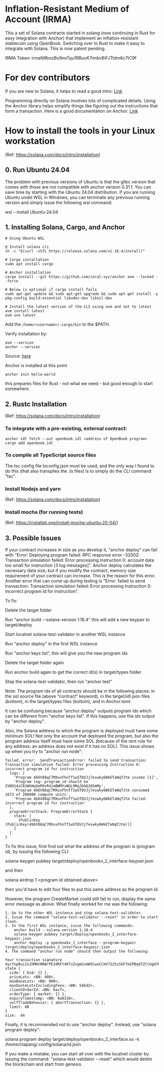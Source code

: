 # Inflation-Resistant Medium of Account (IRMA)

This a set of Solana contracts started in solang (now continuing in Rust for easy integration with Anchor) that implement an inflation-resistant stablecoin using OpenBook. Switching over to Rust to make it easy to integrate with Solana. This is now patent pending.

IRMA Token: irmaN9bozBo9nnTqu1RBuoK7imbvBiFJTtdm6c7tC9f

# For dev contributors

If you are new to Solana, it helps to read a good intro: [Link](https://www.helius.dev/blog/the-solana-programming-model-an-introduction-to-developing-on-solana)

Programming directly on Solana involves lots of complicated details. Using the Anchor library helps simplify things like figuring out the instructions that form a transaction. Here is a good documentation on Anchor: [Link](https://book.anchor-lang.com/)


# How to install the tools in your Linux workstation
(Ref: https://solana.com/docs/intro/installation)

## 0. Run Ubuntu 24.04

The problem with previous versions of Ubuntu is that the glibc version that comes with those are not compatible with anchor version 0.31.1. You can save time by starting with the Ubuntu 24.04 distribution. If you are running Ubuntu undel WSL in Windows, you can terminate any previous running version and simply issue the following wsl command:

wsl --install Ubuntu-24.04

## 1. Installing Solana, Cargo, and Anchor

```shell
# Using Ubuntu WSL

@ Install solana cli
sh -c "$(curl -sSfL https://release.solana.com/v1.18.4/install)"

# Cargo installation
sudo apt install cargo

# Anchor installation
cargo install --git https://github.com/coral-xyz/anchor avm --locked --force

# Below is optional if cargo install fails
sudo apt-get update && sudo apt-get upgrade && sudo apt-get install -y pkg-config build-essential libudev-dev libssl-dev

# Install the latest version of the CLI using avm and set to latest
avm install latest
avm use latest
```

Add the `/home/<username>/.cargo/bin` to the $PATH.

Verify installation by:

```shell
avm --version
anchor --version
```

Source: [here](https://www.anchor-lang.com/docs/installation)

Anchor is installed at this point

```shell
anchor init hello-world
```

this prepares files for Rust - not what we need - but good enough to start somewhere.

## 2. Rustc Installation
(Ref: https://solana.com/docs/intro/installation)

### To integrate with a pre-existing, external contract:

```shell
anchor idl fetch --out openbook.idl <address of OpenBook program>
cargo add openbook.idl
```

### To compile all TypeScript source files

The tsc config file tsconfig.json must be used, and the only way I found to do this (that also transpiles the .ts files) is to simply do the CLI command "tsc".

### Install Nodejs and yarn
(Ref: https://solana.com/docs/intro/installation)

### Install mocha (for running tests)
(Ref: https://installati.one/install-mocha-ubuntu-20-04/)

## 3. Possible Issues

If your contract increases in size as you develop it, "anchor deploy" can fail with "Error: Deploying program failed: RPC response error -32002: Transaction simulation failed: Error processing Instruction 0: account data too small for instruction [3 log messages]". Anchor deploy calculates the necessary data size, but if you modify the contract, memory size requirement of your contract can increase. This is the reason for this error. Another error that can come up during testing is "Error: failed to send transaction: Transaction simulation failed: Error processing Instruction 0: incorrect program id for instruction".

To fix:

Delete the target folder

Run "anchor build --solana-version 1.18.4" this will add a new keypair to target/deploy

Start localnet solana-test-validator in another WSL instance

Run "anchor deploy" in the first WSL instance

Run "anchor keys list", this will give you the new program ids

Delete the target folder again

Run anchor build again to get the correct id(s) in target/types folder

Stop the solana-test-validator, then run "anchor test"

Note: The program ids of all contracts should be in the following places:
in the sol source file (above "contract" keyword), in the target/idl json files (bottom), in the target/types files (bottom), and in Anchor.toml.

It can be confusing because "anchor deploy" outputs program ids which can be different from "anchor keys list". If this happens, use the ids output by "anchor deploy".

Also, the Solana address to which the program is deployed must have some minimum SOL! Not only the account that deployed the program, but also the program address itself must have some SOL (because of the rent rule for any address: an address does not exist if it has no SOL). This issue shows up when you try to "anchor run node":

```
failed, error:  SendTransactionError: failed to send transaction: Transaction simulation failed: Error processing Instruction 0: incorrect program id for instruction
  logs: [
    'Program 4b6V88qC7MXuvFhnTf1wSTQVJj7eswky6WkETaNqTJtm invoke [1]',
    'Program log: program_id should be 2VN914zCR1WkHwXeP8vRdimBWMYuNGL9MqJbbQ28SmMy',
    'Program 4b6V88qC7MXuvFhnTf1wSTQVJj7eswky6WkETaNqTJtm consumed 1672 of 200000 compute units',
    'Program 4b6V88qC7MXuvFhnTf1wSTQVJj7eswky6WkETaNqTJtm failed: incorrect program id for instruction'
  ],
  programErrorStack: ProgramErrorStack {
    stack: [
      [PublicKey [PublicKey(4b6V88qC7MXuvFhnTf1wSTQVJj7eswky6WkETaNqTJtm)]]
    ]
  }
}
```
To fix this issue, first find out what the address of the program is (program id), by issuing the following CLI:

solana-keygen pubkey target/deploy/openbookv_2_interface-keypair.json

and then

solana airdrop 1 \<program id obtained above\>

then you'd have to edit four files to put this same address as the program id.

However, the program CreateMarket could still fail to run, display the same error message as above. What finally worked for me was the following:
```
1. Go to the other WSL instance and stop solana-test-validator.
2. Issue the command "solana-test-validator --reset" in order to start clean.
3. In the first WSL instance, issue the following commands:
    anchor build --solana-version 1.18.4
    solana-keygen pubkey target/deploy/openbookv_2_interface-keypair.json
    anchor deploy -p openbookv_2_interface --program-keypair target/deploy/openbookv_2_interface-keypair.json
4. The command "anchor run node" should then output the following:

Your transaction signature 4ycYnpRui2x1hMHtNRWrPE3dRFt4KToZvgm2vmWSCwoCCmV7325sSGF7m1PBqd7ZCtUgH7HFBRshFnzwaX4Tb72h
state {
  side: { bid: {} },
  priceLots: <BN: 400>,
  maxBaseLots: <BN: 800>,
  maxQuoteLotsIncludingFees: <BN: 54bd2>,
  clientOrderId: <BN: bacf>,
  orderType: { market: {} },
  expiryTimestamp: <BN: 8a8310>,
  selfTradeBehavior: { abortTransaction: {} },
  limit: 80
}
size:  44
```

Finally, it is recommended not to use "anchor deploy". Instead, use "solana program deploy":

solana program deploy target/deploy/openbookv_2_interface.so  -k /home/ctapang/.config/solana/id.json

If you make a mistake, you can start all over with the localnet cluster by issuing the command: "solana-test-validator --reset" which would delete the blockchain and start from genesis.
